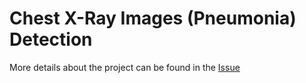 # Chest X-Ray Images (Pneumonia) Detection 

More details about the project can be found in the [Issue](https://github.com/orgs/unifyai/projects/18?pane=issue&itemId=56318647)